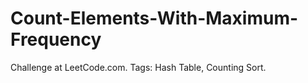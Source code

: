 # Count-Elements-With-Maximum-Frequency
Challenge at LeetCode.com. Tags: Hash Table, Counting Sort.
